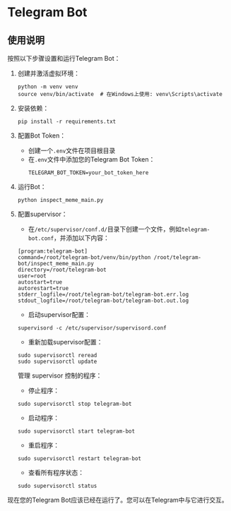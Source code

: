 # Telegram Bot

## 使用说明

按照以下步骤设置和运行Telegram Bot：

1. 创建并激活虚拟环境：
   ```
   python -m venv venv
   source venv/bin/activate  # 在Windows上使用: venv\Scripts\activate
   ```

2. 安装依赖：
   ```
   pip install -r requirements.txt
   ```

3. 配置Bot Token：
   - 创建一个`.env`文件在项目根目录
   - 在`.env`文件中添加您的Telegram Bot Token：
     ```
     TELEGRAM_BOT_TOKEN=your_bot_token_here
     ```

4. 运行Bot：
   ```
   python inspect_meme_main.py
   ```
5. 配置supervisor：
   - 在`/etc/supervisor/conf.d/`目录下创建一个文件，例如`telegram-bot.conf`，并添加以下内容：
   ```
   [program:telegram-bot]
   command=/root/telegram-bot/venv/bin/python /root/telegram-bot/inspect_meme_main.py
   directory=/root/telegram-bot
   user=root
   autostart=true
   autorestart=true
   stderr_logfile=/root/telegram-bot/telegram-bot.err.log
   stdout_logfile=/root/telegram-bot/telegram-bot.out.log
   ```
   - 启动supervisor配置：
   ```
   supervisord -c /etc/supervisor/supervisord.conf
   ```
   - 重新加载supervisor配置：
   ```
   sudo supervisorctl reread
   sudo supervisorctl update
   ```
   管理 supervisor 控制的程序：
   - 停止程序：
   ```
   sudo supervisorctl stop telegram-bot
   ```
   - 启动程序：
   ```
   sudo supervisorctl start telegram-bot
   ```
   - 重启程序：
   ```
   sudo supervisorctl restart telegram-bot
   ```
   - 查看所有程序状态：
   ```
   sudo supervisorctl status
   ```

现在您的Telegram Bot应该已经在运行了。您可以在Telegram中与它进行交互。
